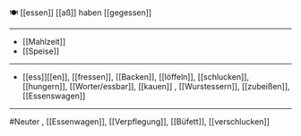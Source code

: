 🍽️ [[essen]]  [[aß]]  haben [[gegessen]]

---
- [[Mahlzeit]]
- [[Speise]]



---
- [[ess]][[en]], [[fressen]], [[Backen]], [[löffeln]], [[schlucken]], [[hungern]], [[Worter/essbar]], [[kauen]]
, [[Wurstessern]], [[zubeißen]], [[Essenswagen]]

---


#Neuter , [[Essenwagen]], [[Verpflegung]], [[Büfett]], [[verschlucken]]